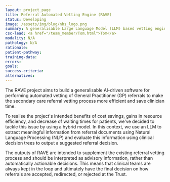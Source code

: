 ```yaml
---
layout: project_page
title: Referral Automated Vetting Engine (RAVE)
status: Developing
image: /assets/img/blog/nhs_logo.png
summary: A generalisable Large Language Model (LLM) based vetting engine for analysis and management of patient referrals
csc-lead: <a href="/team_member/Tom.html">Tom</a>
modality: N/A
pathology: N/A
rationale:
patient-pathway: 
training-data: 
errors: 
goals: 
success-criteria: 
alternatives: 
---
```


The RAVE project aims to build a generalisable AI-driven software for performing automated vetting of General Practitioner (GP) referrals to make the secondary care referral vetting process more efficient and save clinician time.

To realise the project's intended benefits of cost savings, gains in resource efficiency, and decrease of waiting times for patients, we've decided to tackle this issue by using a hybrid model. In this context, we use an LLM to extract meaningful information from referral documents using Natural Language Processing (NLP) and evaluate this information using clinical decision trees to output a suggested referral decision.

The outputs of RAVE are intended to supplement the existing referral vetting process and should be interpreted as advisory information, rather than automatically actionable decisions. This means that clinical teams are always kept in the loop and ultimately have the final decision on how referrals are accepted, redirected, or rejected at the Trust.